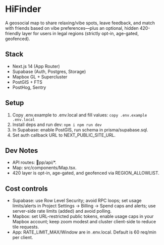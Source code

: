 # HiFinder

A geosocial map to share relaxing/vibe spots, leave feedback, and match with friends based on vibe preferences—plus an optional, hidden 420-friendly layer for users in legal regions (strictly opt-in, age-gated, geofenced).

## Stack
- Next.js 14 (App Router)
- Supabase (Auth, Postgres, Storage)
- Mapbox GL + Supercluster
- PostGIS + FTS
- PostHog, Sentry

## Setup
1. Copy .env.example to .env.local and fill values:
`
copy .env.example .env.local
`
2. Install deps and run dev:
`
npm i
npm run dev
`
3. In Supabase: enable PostGIS, run schema in prisma/supabase.sql.
4. Set auth callback URL to NEXT_PUBLIC_SITE_URL.

## Dev Notes
- API routes: pp/api/*.
- Map: src/components/Map.tsx.
- 420 layer is opt-in, age-gated, and geofenced via REGION_ALLOWLIST.

## Cost controls
- Supabase: use Row Level Security; avoid RPC loops; set usage limits/alerts in Project Settings → Billing → Spend caps and alerts; use server-side rate limits (added) and avoid polling.
- Mapbox: set URL-restricted public tokens, enable usage caps in your Mapbox account; keep zoom modest and cluster client-side to reduce tile requests.
- App: RATE_LIMIT_MAX/Window are in .env.local. Default is 60 req/min per client.
